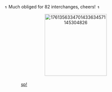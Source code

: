 

<p align="center"> <img width="10" height="10" alt="17613559432698676134106872303283" src="https://github.com/user-attachments/assets/d059f0df-e485-45fd-bf60-57f516ad2962" /> Much obliged for 82 interchanges, cheers! <img width="10" height="10" alt="17613558295152872537255025970132" src="https://github.com/user-attachments/assets/6a11be6c-2450-426f-b198-ca4249f92ee4" />
 ㅤㅤ
 ㅤㅤㅤㅤㅤㅤㅤㅤ ‎ <p align="center">‎ ‎ ‎ <img width="200" height="200" alt="1761356334701433634571145304826" src="https://github.com/user-attachments/assets/d2053fbc-c56a-4cb8-9f23-6c2518266596" />

 
 
ㅤㅤㅤㅤㅤㅤ [sp!](https://somnambulistic.straw.page/)
